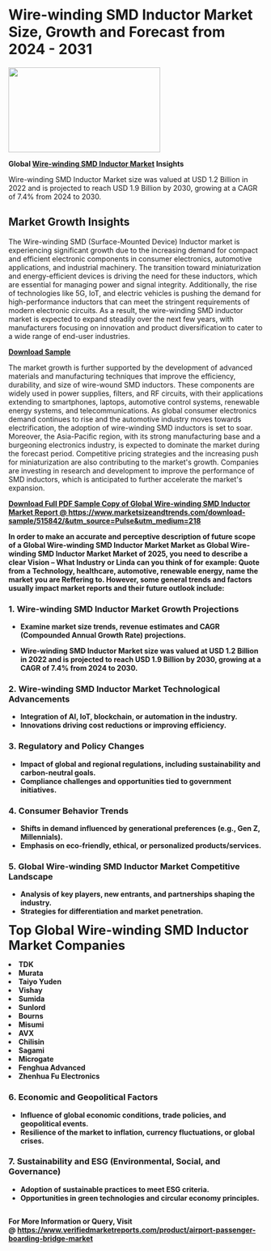 <H1>Wire-winding SMD Inductor Market Size, Growth and Forecast from 2024 - 2031</H1><img class="aligncenter size-medium wp-image-584254" src="https://thirdeyenews.in/wp-content/uploads/2024/09/Global-Market-Research-300x168.jpeg" alt="" width="300" height="168" /><p><strong>Global&nbsp;<a href="https://www.marketsizeandtrends.com/download-sample/515842/&amp;utm_source=Pulse&amp;utm_medium=218">Wire-winding SMD Inductor Market</a> Insights</strong></p><p>Wire-winding SMD Inductor Market size was valued at USD 1.2 Billion in 2022 and is projected to reach USD 1.9 Billion by 2030, growing at a CAGR of 7.4% from 2024 to 2030.</p><p><h2>Market Growth Insights</h2> <p>The Wire-winding SMD (Surface-Mounted Device) Inductor market is experiencing significant growth due to the increasing demand for compact and efficient electronic components in consumer electronics, automotive applications, and industrial machinery. The transition toward miniaturization and energy-efficient devices is driving the need for these inductors, which are essential for managing power and signal integrity. Additionally, the rise of technologies like 5G, IoT, and electric vehicles is pushing the demand for high-performance inductors that can meet the stringent requirements of modern electronic circuits. As a result, the wire-winding SMD inductor market is expected to expand steadily over the next few years, with manufacturers focusing on innovation and product diversification to cater to a wide range of end-user industries.</p> <p><strong><a href="#">Download Sample</a></strong></p> <p>The market growth is further supported by the development of advanced materials and manufacturing techniques that improve the efficiency, durability, and size of wire-wound SMD inductors. These components are widely used in power supplies, filters, and RF circuits, with their applications extending to smartphones, laptops, automotive control systems, renewable energy systems, and telecommunications. As global consumer electronics demand continues to rise and the automotive industry moves towards electrification, the adoption of wire-winding SMD inductors is set to soar. Moreover, the Asia-Pacific region, with its strong manufacturing base and a burgeoning electronics industry, is expected to dominate the market during the forecast period. Competitive pricing strategies and the increasing push for miniaturization are also contributing to the market's growth. Companies are investing in research and development to improve the performance of SMD inductors, which is anticipated to further accelerate the market's expansion.</p> <p><strong><a href="#"></p><p><span class=""><strong>Download Full PDF Sample Copy of Global Wire-winding SMD Inductor Market Report</strong> @ <a href="https://www.marketsizeandtrends.com/download-sample/515842/&amp;utm_source=Pulse&amp;utm_medium=218" target="_blank">https://www.marketsizeandtrends.com/download-sample/515842/&amp;utm_source=Pulse&amp;utm_medium=218</a></span></p><p>In order to make an accurate and perceptive description of future scope of a Global&nbsp;Wire-winding SMD Inductor Market Market as Global&nbsp;Wire-winding SMD Inductor Market Market of 2025, you need to describe a clear Vision &ndash; What Industry or Linda can you think of for example: Quote from a Technology, healthcare, automotive, renewable energy, name the market you are Reffering to. However, some general trends and factors usually impact market reports and their future outlook include:</p><h3>1.&nbsp;<strong>Wire-winding SMD Inductor Market Growth Projections</strong></h3><ul><li>Examine market size trends, revenue estimates and CAGR (Compounded Annual Growth Rate) projections.</li><li><p>Wire-winding SMD Inductor Market size was valued at USD 1.2 Billion in 2022 and is projected to reach USD 1.9 Billion by 2030, growing at a CAGR of 7.4% from 2024 to 2030.</p></li></ul><h3>2.&nbsp;<strong>Wire-winding SMD Inductor Market Technological Advancements</strong></h3><ul><li>Integration of AI, IoT, blockchain, or automation in the industry.</li><li>Innovations driving cost reductions or improving efficiency.</li></ul><h3>3.&nbsp;<strong>Regulatory and Policy Changes</strong></h3><ul><li>Impact of global and regional regulations, including sustainability and carbon-neutral goals.</li><li>Compliance challenges and opportunities tied to government initiatives.</li></ul><h3>4.&nbsp;<strong>Consumer Behavior Trends</strong></h3><ul><li>Shifts in demand influenced by generational preferences (e.g., Gen Z, Millennials).</li><li>Emphasis on eco-friendly, ethical, or personalized products/services.</li></ul><h3>5.&nbsp;<strong>Global Wire-winding SMD Inductor Market Competitive Landscape</strong></h3><ul><li>Analysis of key players, new entrants, and partnerships shaping the industry.</li><li>Strategies for differentiation and market penetration.</li></ul><p data-pm-slice="1 1 []"><span style="color: inherit; font-family: inherit; font-size: 25px;">Top Global Wire-winding SMD Inductor Market Companies</span></p><div class="" data-test-id=""><p><li>TDK</li><li> Murata</li><li> Taiyo Yuden</li><li> Vishay</li><li> Sumida</li><li> Sunlord</li><li> Bourns</li><li> Misumi</li><li> AVX</li><li> Chilisin</li><li> Sagami</li><li> Microgate</li><li> Fenghua Advanced</li><li> Zhenhua Fu Electronics</li></p></div><h3>6.&nbsp;<strong>Economic and Geopolitical Factors</strong></h3><ul><li>Influence of global economic conditions, trade policies, and geopolitical events.</li><li>Resilience of the market to inflation, currency fluctuations, or global crises.</li></ul><h3>7.&nbsp;<strong>Sustainability and ESG (Environmental, Social, and Governance)</strong></h3><ul><li>Adoption of sustainable practices to meet ESG criteria.</li><li>Opportunities in green technologies and circular economy principles.</li></ul><h2><strong style="font-size: 14px;">For More Information or Query, Visit @&nbsp;</strong><a style="background-color: #ffffff; font-size: 14px;" href="https://www.marketsizeandtrends.com/report/wire-winding-smd-inductor-market/" target="_blank">https://www.verifiedmarketreports.com/product/airport-passenger-boarding-bridge-market</a></h2>
